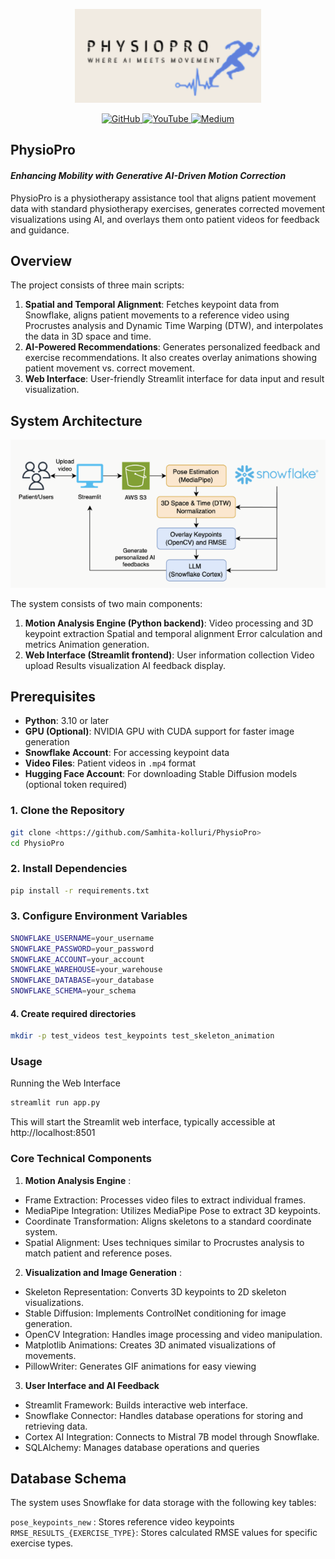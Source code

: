 <p align="center">
  <img src="logo.png" alt="PhysioPro Logo" height="150"/>
</p>

<p align="center">
  <a href="https://github.com/Samhita-kolluri/PhysioPro">
    <img src="https://img.shields.io/badge/GitHub-24292e?style=for-the-badge&logo=github&logoColor=white" alt="GitHub">
  </a>
  <a href="https://www.youtube.com/@TheSamzi">
    <img src="https://img.shields.io/badge/YouTube-e52d27?style=for-the-badge&logo=youtube&logoColor=white" alt="YouTube">
  </a>
  <a href="https://medium.com/@samhitakolluri/from-theory-to-practice-research-driving-physiopros-ai-motion-correction-4ac64eb84333">
    <img src="https://img.shields.io/badge/Medium-12100E?style=for-the-badge&logo=medium&logoColor=white" alt="Medium">
  </a>
</p>

## PhysioPro <h4><i>Enhancing Mobility with Generative AI-Driven Motion Correction</i></h4>
PhysioPro is a physiotherapy assistance tool that aligns patient movement data with standard physiotherapy exercises, generates corrected movement visualizations using AI, and overlays them onto patient videos for feedback and guidance.

## Overview

The project consists of three main scripts:
1. **Spatial and Temporal Alignment**: Fetches keypoint data from Snowflake, aligns patient movements to a reference video using Procrustes analysis and Dynamic Time Warping (DTW), and interpolates the data in 3D space and time.
2. **AI-Powered Recommendations**: Generates personalized feedback and exercise recommendations. It also creates overlay animations showing patient movement vs. correct movement.
3. **Web Interface**: User-friendly Streamlit interface for data input and result visualization.

## System Architecture

![System Flowchart](system-design.png)

The system consists of two main components:
1. **Motion Analysis Engine (Python backend)**: 
Video processing and 3D keypoint extraction
Spatial and temporal alignment
Error calculation and metrics
Animation generation.
2. **Web Interface (Streamlit frontend)**: 
User information collection
Video upload
Results visualization
AI feedback display.

## Prerequisites

- **Python**: 3.10 or later
- **GPU (Optional)**: NVIDIA GPU with CUDA support for faster image generation
- **Snowflake Account**: For accessing keypoint data
- **Video Files**: Patient videos in `.mp4` format
- **Hugging Face Account**: For downloading Stable Diffusion models (optional token required)

### 1. Clone the Repository
```bash
git clone <https://github.com/Samhita-kolluri/PhysioPro>
cd PhysioPro
```
### 2. Install Dependencies
```bash
pip install -r requirements.txt
```
### 3. Configure Environment Variables
```bash
SNOWFLAKE_USERNAME=your_username
SNOWFLAKE_PASSWORD=your_password
SNOWFLAKE_ACCOUNT=your_account
SNOWFLAKE_WAREHOUSE=your_warehouse
SNOWFLAKE_DATABASE=your_database
SNOWFLAKE_SCHEMA=your_schema
```
#### 4. Create required directories
```bash
mkdir -p test_videos test_keypoints test_skeleton_animation
```
### Usage

Running the Web Interface
```bash
streamlit run app.py
```
This will start the Streamlit web interface, typically accessible at http://localhost:8501

### Core Technical Components
1. **Motion Analysis Engine** :
- Frame Extraction: Processes video files to extract individual frames.
- MediaPipe Integration: Utilizes MediaPipe Pose to extract 3D keypoints.
- Coordinate Transformation: Aligns skeletons to a standard coordinate system.
- Spatial Alignment: Uses techniques similar to Procrustes analysis to match patient and reference poses.
2. **Visualization and Image Generation** :
- Skeleton Representation: Converts 3D keypoints to 2D skeleton visualizations.
- Stable Diffusion: Implements ControlNet conditioning for image generation.
- OpenCV Integration: Handles image processing and video manipulation.
- Matplotlib Animations: Creates 3D animated visualizations of movements.
- PillowWriter: Generates GIF animations for easy viewing

3. **User Interface and AI Feedback**

- Streamlit Framework: Builds interactive web interface.
- Snowflake Connector: Handles database operations for storing and retrieving data.
- Cortex AI Integration: Connects to Mistral 7B model through Snowflake.
- SQLAlchemy: Manages database operations and queries


## Database Schema
The system uses Snowflake for data storage with the following key tables:

`pose_keypoints_new` : Stores reference video keypoints
`RMSE_RESULTS_{EXERCISE_TYPE}`: Stores calculated RMSE values for specific exercise types.




